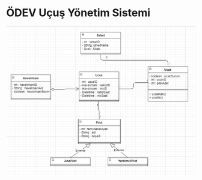 # ÖDEV Uçuş Yönetim Sistemi
![resim](https://github.com/ibrahimbas8/OOP_UML_Java_Backend/blob/main/homeworkUcusYonetimSistemi.png)
